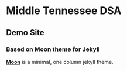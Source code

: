 # Middle Tennessee DSA
## Demo Site

### Based on Moon theme for Jekyll
**[Moon](https://taylantatli.github.io/Moon)** is a minimal, one column jekyll theme.
